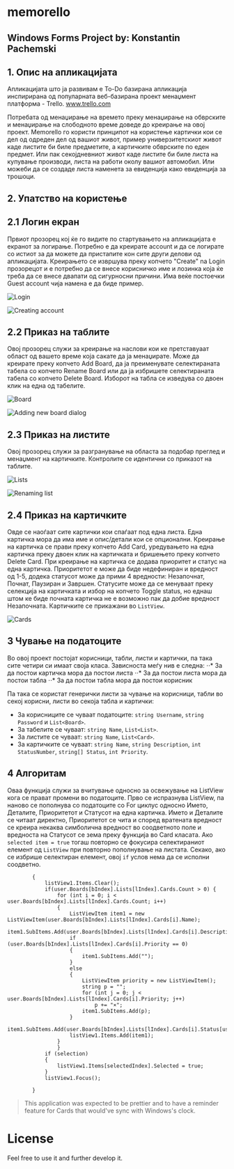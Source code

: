 # memorello

Windows Forms Project by: Konstantin Pachemski
---



## 1. Опис на апликацијата

Апликацијата што ја развивам е To-Do базирана апликација инспирирана од популарната веб-базирана проект менаџмент платформа - Trello.
www.trello.com

Потребата од менаџирање на времето преку менаџирање на обврските и менаџирање на слободното време доведе до креирање на овој проект. 
Memorello го користи принципот на користење картички кои се дел од одреден дел од вашиот живот, пример универзитетскиот живот 
каде листите би биле предметите, а картичките обврските по еден предмет. Или пак секојдневниот живот каде листите би биле листа на купување производи, листа на работи околу вашиот автомобил. Или можеби да се создаде листа наменета за евиденција како евиденција за трошоци.



## 2. Упатство на користење


## 2.1 Логин екран

Првиот прозорец кој ќе го видите по стартувањето на апликацијата е екранот за логирање. Потребно е да креирате account и да се логирате
со истиот за да можете да пристапите кон сите други делови од апликацијата. Креирањето се извршува преку копчето "Create" na Login
прозорецот и е потребно да се внесе корисничко име и лозинка која ќе треба да се внесе двапати од сигурносни причини.
Има веќе постоечки Guest account чија намена е да биде пример.

![Login](http://i.imgur.com/UAlvIOF.png)

![Creating account](http://i.imgur.com/tPDx6UD.png)



## 2.2 Приказ на таблите

Овој прозорец служи за креирање на наслови кои ке претставуаат област од вашето време која сакате да ја менаџирате. Може да креирате преку
копчето Add Board, да ја преименувате селектираната табела со копчето Rename Board или да ја избришете селектираната табела со копчето
Delete Board. Изборот на табла се изведува со двоен клик на една од табелите.

![Board](http://i.imgur.com/44TxuCa.png)

![Adding new board dialog](http://i.imgur.com/YkDRnUZ.png)



## 2.3 Приказ на листите

Овој прозорец служи за разгранување на областа за подобар преглед и менаџмент на картичките. Контролите се идентични со приказот на
таблите.

![Lists](http://i.imgur.com/BWi4ksC.png)

![Renaming list](http://i.imgur.com/Wptg5N9.png)



## 2.4 Приказ на картичките

Овде се наоѓаат сите картички кои спаѓаат под една листа. Една картичка мора да има име и опис/детали кои се опционални. Креирање на картичка се прави преку копчето Add Card, уредувањето на една картичка преку двоен клик на картичката и бришењето преку копчето 
Delete Card. При креирање на картичка се додава приоритет и статус на една картичка. Приоритетот е може да биде недефиниран и вредност
од 1-5, додека статусот може да прими 4 вредности: Незапочнат, Почнат, Паузиран и Завршен. Статусите може да се менуваат преку селекција на картичката и избор на копчето Toggle status, но еднаш штом ке биде почната картичка не е возможно пак да добие вредност Незапочната.
Картичките се прикажани во `ListView`.

![Cards](http://i.imgur.com/N276Rtc.png)



## 3 Чување на податоците

Во овој проект постојат корисници, табли, листи и картички, па така сите четири си имаат своја класа.
Зависноста меѓу нив е следна:
⋅⋅* За да постои картичка мора да постои листа
⋅⋅* За да постои листа мора да постои табла
⋅⋅* За да постои табла мора да постои корисник

Па така се користат генерички листи за чување на корисници, табли во секој корисни, листи во секоја табла и картички:
- За корисниците се чуваат податоците: `string Username`, `string Password` и `List<Board>`.
- За табелите се чуваат: `string Name`, `List<List>`.
- За листите се чуваат: `string Name`, `List<Card>`.
- За картичките се чуваат: `string Name`, `string Description`, `int StatusNumber`, `string[] Status`, `int Priority`.



## 4 Алгоритам

Оваа функција служи за вчитување односно за освежување на ListView кога се прават промени во податоците. Прво се испразнува ListView,
па наново се пополнува со податоците со For циклус односно Името, Деталите, Приоритетот и Статусот на една картичка. Името и Деталите се читаат директно, Приоритетот се чита и според вратената вредност се креира некаква симболична вредност во соодветното поле и вредноста
на Статусот се зема преку функција во Card класата.
Ако `selected item = true` тогаш повторно се фокусира селектираниот елемент од `ListView` при повторно пополнување на листата. Секако, ако
се избрише селектиран елемент, овој `if` услов нема да се исполни соодветно.
```public void loadCards()
        {
            listView1.Items.Clear();
            if(user.Boards[bIndex].Lists[lIndex].Cards.Count > 0) { 
                for (int i = 0; i < user.Boards[bIndex].Lists[lIndex].Cards.Count; i++)
                {
                    ListViewItem item1 = new ListViewItem(user.Boards[bIndex].Lists[lIndex].Cards[i].Name);
                    item1.SubItems.Add(user.Boards[bIndex].Lists[lIndex].Cards[i].Description);
                    if (user.Boards[bIndex].Lists[lIndex].Cards[i].Priority == 0)
                    {
                        item1.SubItems.Add("");
                    }
                    else
                    {
                        ListViewItem priority = new ListViewItem();
                        string p = "";
                        for (int j = 0; j < user.Boards[bIndex].Lists[lIndex].Cards[i].Priority; j++)
                            p += "×";
                        item1.SubItems.Add(p);
                    }
                    item1.SubItems.Add(user.Boards[bIndex].Lists[lIndex].Cards[i].Status[user.Boards[bIndex].Lists[lIndex].Cards[i].StatusNumber]);
                    listView1.Items.Add(item1);
                }
                }
            if (selection)
            {
                listView1.Items[selectedIndex].Selected = true;
            }
            listView1.Focus();

        }
```



> This application was expected to be prettier and to have a reminder feature for Cards that would've sync with Windows's clock.



# License 

Feel free to use it and further develop it.
